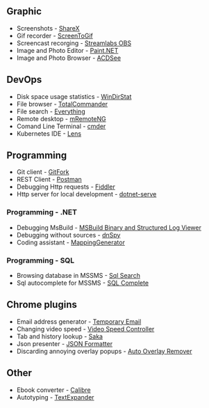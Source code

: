 ## Graphic
- Screenshots - [ShareX](https://getsharex.com/)
- Gif recorder - [ScreenToGif](https://www.screentogif.com/)
- Screencast recorging - [Streamlabs OBS](https://streamlabs.com/)
- Image and Photo Editor - [Paint.NET](https://www.getpaint.net/)
- Image and Photo Browser - [ACDSee](https://www.acdsee.com/)

## DevOps
- Disk space usage statistics - [WinDirStat](https://windirstat.net/)
- File browser - [TotalCommander](https://www.ghisler.com/)
- File search - [Everything](https://www.voidtools.com/)
- Remote desktop - [mRemoteNG](https://mremoteng.org/download)
- Comand Line Terminal - [cmder](https://cmder.net/)
- Kubernetes IDE - [Lens](https://k8slens.dev/)


## Programming
- Git client - [GitFork](https://git-fork.com/)
- REST Client - [Postman](https://www.postman.com/)
- Debugging Http requests - [Fiddler](https://www.telerik.com/fiddler)
- Http server for local development - [dotnet-serve](https://github.com/natemcmaster/dotnet-serve)

### Programming - .NET
- Debugging MsBuild - [MSBuild Binary and Structured Log Viewer](https://msbuildlog.com/)
- Debugging without sources - [dnSpy](https://github.com/dnSpy/dnSpy)
- Coding assistant - [MappingGenerator](https://marketplace.visualstudio.com/items?itemName=54748ff9-45fc-43c2-8ec5-cf7912bc3b84.mappinggenerator)

### Programming - SQL
- Browsing database in MSSMS - [Sql Search](https://www.devart.com/dbforge/sql/search/)
- Sql autocomplete for MSSMS - [SQL Complete](https://www.devart.com/dbforge/sql/sqlcomplete/)

## Chrome plugins
- Email address generator - [Temporary Email](https://chrome.google.com/webstore/detail/temporary-email/dpdilneogeopnmannkiopkignbbimbik)
- Changing video speed -  [Video Speed Controller](https://chrome.google.com/webstore/detail/video-speed-controller/nffaoalbilbmmfgbnbgppjihopabppdk)
- Tab and history lookup - [Saka](https://chrome.google.com/webstore/detail/saka/nbdfpcokndmapcollfpjdpjlabnibjdi)
- Json presenter -  [JSON Formatter](https://chrome.google.com/webstore/detail/json-formatter/bcjindcccaagfpapjjmafapmmgkkhgoa)
- Discarding annoying overlay popups - [Auto Overlay Remover](https://chrome.google.com/webstore/detail/auto-overlay-remover/kefcbonbdcahbihclibfdeeddceiabjm?hl=en)

## Other
- Ebook converter - [Calibre](https://calibre-ebook.com/)
- Autotyping - [TextExpander](https://textexpander.com/)
